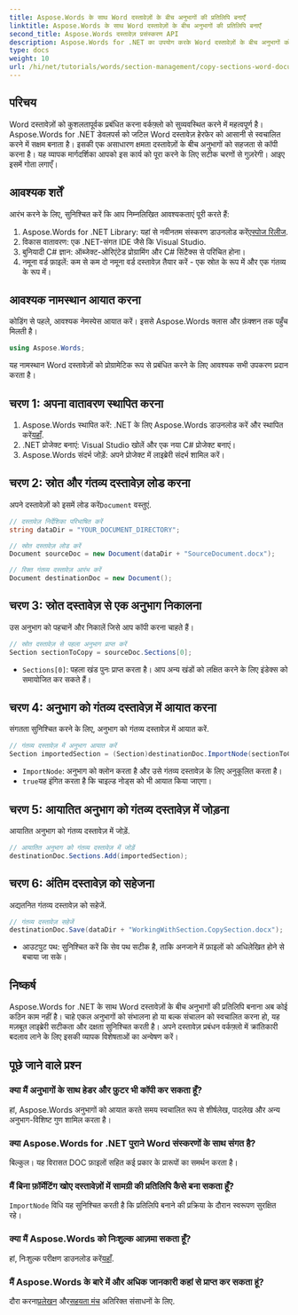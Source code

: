 ```yaml
---
title: Aspose.Words के साथ Word दस्तावेज़ों के बीच अनुभागों की प्रतिलिपि बनाएँ
linktitle: Aspose.Words के साथ Word दस्तावेज़ों के बीच अनुभागों की प्रतिलिपि बनाएँ
second_title: Aspose.Words दस्तावेज़ प्रसंस्करण API
description: Aspose.Words for .NET का उपयोग करके Word दस्तावेज़ों के बीच अनुभागों को कुशलतापूर्वक कॉपी करने का तरीका चरण-दर-चरण जानें। यह विस्तृत मार्गदर्शिका पूर्वापेक्षाएँ, कोड उदाहरण, उन्नत युक्तियाँ और अक्सर पूछे जाने वाले प्रश्नों को कवर करती है।
type: docs
weight: 10
url: /hi/net/tutorials/words/section-management/copy-sections-word-documents/
---
```

## परिचय

Word दस्तावेज़ों को कुशलतापूर्वक प्रबंधित करना वर्कफ़्लो को सुव्यवस्थित करने में महत्वपूर्ण है। Aspose.Words for .NET डेवलपर्स को जटिल Word दस्तावेज़ हेरफेर को आसानी से स्वचालित करने में सक्षम बनाता है। इसकी एक असाधारण क्षमता दस्तावेज़ों के बीच अनुभागों को सहजता से कॉपी करना है। यह व्यापक मार्गदर्शिका आपको इस कार्य को पूरा करने के लिए सटीक चरणों से गुज़रेगी। आइए इसमें गोता लगाएँ।

## आवश्यक शर्तें

आरंभ करने के लिए, सुनिश्चित करें कि आप निम्नलिखित आवश्यकताएं पूरी करते हैं:

1.  Aspose.Words for .NET Library: यहां से नवीनतम संस्करण डाउनलोड करें[एस्पोज रिलीज](https://releases.aspose.com/words/net/).
2. विकास वातावरण: एक .NET-संगत IDE जैसे कि Visual Studio.
3. बुनियादी C# ज्ञान: ऑब्जेक्ट-ओरिएंटेड प्रोग्रामिंग और C# सिंटैक्स से परिचित होना।
4. नमूना वर्ड फ़ाइलें: कम से कम दो नमूना वर्ड दस्तावेज़ तैयार करें - एक स्रोत के रूप में और एक गंतव्य के रूप में।

## आवश्यक नामस्थान आयात करना

कोडिंग से पहले, आवश्यक नेमस्पेस आयात करें। इससे Aspose.Words क्लास और फ़ंक्शन तक पहुँच मिलती है।

```csharp
using Aspose.Words;
```

यह नामस्थान Word दस्तावेज़ों को प्रोग्रामेटिक रूप से प्रबंधित करने के लिए आवश्यक सभी उपकरण प्रदान करता है।

## चरण 1: अपना वातावरण स्थापित करना

1.  Aspose.Words स्थापित करें: .NET के लिए Aspose.Words डाउनलोड करें और स्थापित करें[यहाँ](https://releases.aspose.com/words/net/).
2. .NET प्रोजेक्ट बनाएं: Visual Studio खोलें और एक नया C# प्रोजेक्ट बनाएं।
3. Aspose.Words संदर्भ जोड़ें: अपने प्रोजेक्ट में लाइब्रेरी संदर्भ शामिल करें।

## चरण 2: स्रोत और गंतव्य दस्तावेज़ लोड करना

 अपने दस्तावेज़ों को इसमें लोड करें`Document` वस्तुएं.

```csharp
// दस्तावेज़ निर्देशिका परिभाषित करें
string dataDir = "YOUR_DOCUMENT_DIRECTORY";

// स्रोत दस्तावेज़ लोड करें
Document sourceDoc = new Document(dataDir + "SourceDocument.docx");

// रिक्त गंतव्य दस्तावेज़ आरंभ करें
Document destinationDoc = new Document();
```

## चरण 3: स्रोत दस्तावेज़ से एक अनुभाग निकालना

उस अनुभाग को पहचानें और निकालें जिसे आप कॉपी करना चाहते हैं।

```csharp
// स्रोत दस्तावेज़ से पहला अनुभाग प्राप्त करें
Section sectionToCopy = sourceDoc.Sections[0];
```

- `Sections[0]`: पहला खंड पुनः प्राप्त करता है। आप अन्य खंडों को लक्षित करने के लिए इंडेक्स को समायोजित कर सकते हैं।

## चरण 4: अनुभाग को गंतव्य दस्तावेज़ में आयात करना

संगतता सुनिश्चित करने के लिए, अनुभाग को गंतव्य दस्तावेज़ में आयात करें.

```csharp
// गंतव्य दस्तावेज़ में अनुभाग आयात करें
Section importedSection = (Section)destinationDoc.ImportNode(sectionToCopy, true);
```

- `ImportNode`: अनुभाग को क्लोन करता है और उसे गंतव्य दस्तावेज़ के लिए अनुकूलित करता है।
- `true`यह इंगित करता है कि चाइल्ड नोड्स को भी आयात किया जाएगा।

## चरण 5: आयातित अनुभाग को गंतव्य दस्तावेज़ में जोड़ना

आयातित अनुभाग को गंतव्य दस्तावेज़ में जोड़ें.

```csharp
// आयातित अनुभाग को गंतव्य दस्तावेज़ में जोड़ें
destinationDoc.Sections.Add(importedSection);
```

## चरण 6: अंतिम दस्तावेज़ को सहेजना

अद्यतनित गंतव्य दस्तावेज़ को सहेजें.

```csharp
// गंतव्य दस्तावेज़ सहेजें
destinationDoc.Save(dataDir + "WorkingWithSection.CopySection.docx");
```

- आउटपुट पथ: सुनिश्चित करें कि सेव पथ सटीक है, ताकि अनजाने में फ़ाइलों को अधिलेखित होने से बचाया जा सके।

## निष्कर्ष

Aspose.Words for .NET के साथ Word दस्तावेज़ों के बीच अनुभागों की प्रतिलिपि बनाना अब कोई कठिन काम नहीं है। चाहे एकल अनुभागों को संभालना हो या बल्क संचालन को स्वचालित करना हो, यह मज़बूत लाइब्रेरी सटीकता और दक्षता सुनिश्चित करती है। अपने दस्तावेज़ प्रबंधन वर्कफ़्लो में क्रांतिकारी बदलाव लाने के लिए इसकी व्यापक विशेषताओं का अन्वेषण करें।

## पूछे जाने वाले प्रश्न

### क्या मैं अनुभागों के साथ हेडर और फ़ुटर भी कॉपी कर सकता हूँ?
हां, Aspose.Words अनुभागों को आयात करते समय स्वचालित रूप से शीर्षलेख, पादलेख और अन्य अनुभाग-विशिष्ट गुण शामिल करता है।

### क्या Aspose.Words for .NET पुराने Word संस्करणों के साथ संगत है?
बिल्कुल। यह विरासत DOC फ़ाइलों सहित कई प्रकार के प्रारूपों का समर्थन करता है।

### मैं बिना फ़ॉर्मेटिंग खोए दस्तावेज़ों में सामग्री की प्रतिलिपि कैसे बना सकता हूँ?
`ImportNode` विधि यह सुनिश्चित करती है कि प्रतिलिपि बनाने की प्रक्रिया के दौरान स्वरूपण सुरक्षित रहे।

### क्या मैं Aspose.Words को निःशुल्क आज़मा सकता हूँ?
 हां, निःशुल्क परीक्षण डाउनलोड करें[यहाँ](https://releases.aspose.com/).

### मैं Aspose.Words के बारे में और अधिक जानकारी कहां से प्राप्त कर सकता हूं?
 दौरा करना[प्रलेखन](https://reference.aspose.com/words/net/) और[सहयता मंच](https://forum.aspose.com/c/words/8) अतिरिक्त संसाधनों के लिए.